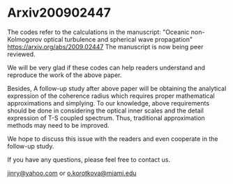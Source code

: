 # Arxiv200902447
The codes refer to the calculations in the manuscript:
"Oceanic non-Kolmogorov optical turbulence and spherical wave propagation"
https://arxiv.org/abs/2009.02447
The manuscript is now being peer reviewed.

We will be very glad if these codes can help readers understand and reproduce the work of the above paper.

Besides, A follow-up study after above paper will be obtaining the analytical expression of the coherence radius which requires proper mathematical approximations and simplying.
To our knowledge, above requirements should be done in considering the optical inner scales and the detail expression of T-S coupled spectrum. Thus, traditional approximation methods may need to be improved.

We hope to discuss this issue with the readers and even cooperate in the follow-up study.

If you have any questions, please feel free to contact us.

jinry@yahoo.com
or
o.korotkova@miami.edu
